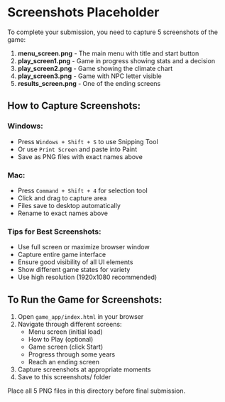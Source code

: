 # Screenshots Placeholder

To complete your submission, you need to capture 5 screenshots of the game:

1. **menu_screen.png** - The main menu with title and start button
2. **play_screen1.png** - Game in progress showing stats and a decision
3. **play_screen2.png** - Game showing the climate chart
4. **play_screen3.png** - Game with NPC letter visible
5. **results_screen.png** - One of the ending screens

## How to Capture Screenshots:

### Windows:
- Press `Windows + Shift + S` to use Snipping Tool
- Or use `Print Screen` and paste into Paint
- Save as PNG files with exact names above

### Mac:
- Press `Command + Shift + 4` for selection tool
- Click and drag to capture area
- Files save to desktop automatically
- Rename to exact names above

### Tips for Best Screenshots:
- Use full screen or maximize browser window
- Capture entire game interface
- Ensure good visibility of all UI elements
- Show different game states for variety
- Use high resolution (1920x1080 recommended)

## To Run the Game for Screenshots:

1. Open `game_app/index.html` in your browser
2. Navigate through different screens:
   - Menu screen (initial load)
   - How to Play (optional)
   - Game screen (click Start)
   - Progress through some years
   - Reach an ending screen
3. Capture screenshots at appropriate moments
4. Save to this screenshots/ folder

Place all 5 PNG files in this directory before final submission.
